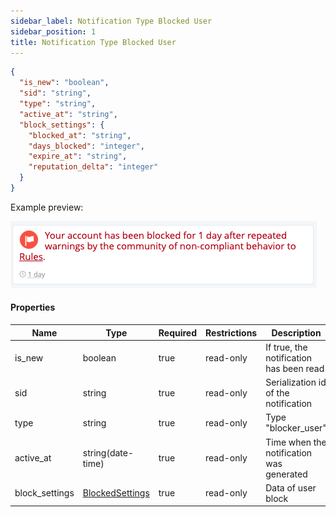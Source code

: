 ```yaml
---
sidebar_label: Notification Type Blocked User
sidebar_position: 1
title: Notification Type Blocked User
---
```


```json
{
  "is_new": "boolean",
  "sid": "string",
  "type": "string",
  "active_at": "string",
  "block_settings": {
    "blocked_at": "string",
    "days_blocked": "integer",
    "expire_at": "string",
    "reputation_delta": "integer"
  }
}
```

Example preview:

![Notification](/img/notification_types/blocked_user.png)

#### Properties

|Name|Type|Required|Restrictions|Description|
|---|---|---|---|---|
|is_new|boolean|true|read-only|If true, the notification has been read|
|sid|string|true|read-only|Serialization id of the notification|
|type|string|true|read-only|Type "blocker_user"|
|active_at|string(date-time)|true|read-only|Time when the notification was generated|
|block_settings|[BlockedSettings](/docs/apireference/v2/schemas/blocked_settings)|true|read-only|Data of user block|
